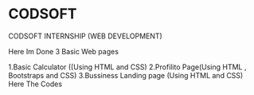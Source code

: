 # CODSOFT
CODSOFT INTERNSHIP (WEB DEVELOPMENT)

Here Im Done 3 Basic Web pages

1.Basic Calculator ((Using HTML and CSS)                                                                                                                                            2.Profilito Page(Using HTML , Bootstraps and CSS)                                                                                                                                   3.Bussiness Landing page (Using HTML and CSS)
Here The Codes
